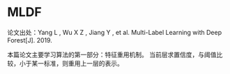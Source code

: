 # MLDF
论文出处：Yang L , Wu X Z , Jiang Y , et al. Multi-Label Learning with Deep Forest[J]. 2019.

本篇论文主要学习算法的第一部分：特征重用机制。
当前层求置信度，与阈值比较，小于某一标准，则重用上一层的表示。